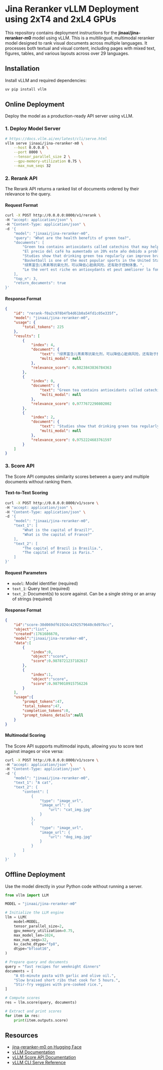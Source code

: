 # Jina Reranker vLLM Deployment using 2xT4 and 2xL4 GPUs

This repository contains deployment instructions for the **jinaai/jina-reranker-m0** model using vLLM. This is a multilingual, multimodal reranker model designed to rank visual documents across multiple languages. It processes both textual and visual content, including pages with mixed text, figures, tables, and various layouts across over 29 languages.

## Installation

Install vLLM and required dependencies:

```bash
uv pip install vllm
```

## Online Deployment

Deploy the model as a production-ready API server using vLLM.

### 1. Deploy Model Server

```bash
# https://docs.vllm.ai/en/latest/cli/serve.html
vllm serve jinaai/jina-reranker-m0 \
    --host 0.0.0.0 \
    --port 8000 \
    --tensor_parallel_size 2 \
    --gpu-memory-utilization 0.75 \
    --max_num_seqs 32
```

### 2. Rerank API

The Rerank API returns a ranked list of documents ordered by their relevance to the query.

#### Request Format

```bash
curl -X POST http://0.0.0.0:8000/v1/rerank \
-H "accept: application/json" \
-H "Content-Type: application/json" \
-d '{
    "model": "jinaai/jina-reranker-m0",
    "query": "What are the health benefits of green tea?",
    "documents": [
        "Green tea contains antioxidants called catechins that may help reduce inflammation and protect cells from damage.",
        "El precio del café ha aumentado un 20% este año debido a problemas en la cadena de suministro.",
        "Studies show that drinking green tea regularly can improve brain function and boost metabolism.",
        "Basketball is one of the most popular sports in the United States.",
        "绿茶富含儿茶素等抗氧化剂，可以降低心脏病风险，还有助于控制体重。",
        "Le thé vert est riche en antioxydants et peut améliorer la fonction cérébrale."
    ],
    "top_n": 3,
    "return_documents": true
}'
```

#### Response Format

```json
{
    "id": "rerank-f0a2c978b4fb4d61b0a54fd1c05e335f",
    "model": "jinaai/jina-reranker-m0",
    "usage": {
        "total_tokens": 225
    },
    "results": [
        {
            "index": 4,
            "document": {
                "text": "绿茶富含儿茶素等抗氧化剂，可以降低心脏病风险，还有助于控制体重。",
                "multi_modal": null
            },
            "relevance_score": 0.9823843836784363
        },
        {
            "index": 0,
            "document": {
                "text": "Green tea contains antioxidants called catechins that may help reduce inflammation and protect cells from damage.",
                "multi_modal": null
            },
            "relevance_score": 0.9777672290802002
        },
        {
            "index": 2,
            "document": {
                "text": "Studies show that drinking green tea regularly can improve brain function and boost metabolism.",
                "multi_modal": null
            },
            "relevance_score": 0.9752224683761597
        }
    ]
}
```

### 3. Score API

The Score API computes similarity scores between a query and multiple documents without ranking them.

#### Text-to-Text Scoring

```bash
curl -X POST http://0.0.0.0:8000/v1/score \
-H "accept: application/json" \
-H "Content-Type: application/json" \
-d '{
    "model": "jinaai/jina-reranker-m0",
    "text_1": [
        "What is the capital of Brazil?",
        "What is the capital of France?"
    ],
    "text_2": [
        "The capital of Brazil is Brasilia.",
        "The capital of France is Paris."
    ]
}'
```

#### Request Parameters
- `model`: Model identifier (required)
- `text_1`: Query text (required)
- `text_2`: Document(s) to score against. Can be a single string or an array of strings (required)

#### Response Format

```json
{
    "id":"score-30d069df61924c4292579640c0d97bcc",
    "object":"list",
    "created":1761686670,
    "model":"jinaai/jina-reranker-m0",
    "data":[
        {
            "index":0,
            "object":"score",
            "score":0.9878721237182617
        },
        {
            "index":1,
            "object":"score",
            "score":0.9879010915756226
        }
    ],
    "usage":{
        "prompt_tokens":47,
        "total_tokens":47,
        "completion_tokens":0,
        "prompt_tokens_details":null
    }
}
```

#### Multimodal Scoring

The Score API supports multimodal inputs, allowing you to score text against images or vice versa:

```bash
curl -X POST http://0.0.0.0:8000/v1/score \
-H "accept: application/json" \
-H "Content-Type: application/json" \
-d '{
    "model": "jinaai/jina-reranker-m0",
    "text_1": "A cat",
    "text_2": {
        "content": [
            {
                "type": "image_url",
                "image_url": {
                    "url": "cat_img.jpg"
                }
            },
            {
                "type": "image_url",
                "image_url": {
                    "url": "dog_img.jpg"
                }
            }
        ]
    }
}'
```


## Offline Deployment

Use the model directly in your Python code without running a server.

```python
from vllm import LLM

MODEL = "jinaai/jina-reranker-m0"

# Initialize the LLM engine
llm = LLM(
    model=MODEL,
    tensor_parallel_size=2,
    gpu_memory_utilization=0.75,
    max_model_len=1024,
    max_num_seqs=32,
    kv_cache_dtype="fp8",
    dtype="bfloat16",
)

# Prepare query and documents
query = "fast recipes for weeknight dinners"
documents = [
    "A 65-minute pasta with garlic and olive oil.",
    "Slow braised short ribs that cook for 5 hours.",
    "Stir-fry veggies with pre-cooked rice.",
]

# Compute scores
res = llm.score(query, documents)

# Extract and print scores
for item in res:
    print(item.outputs.score)
```


## Resources

- [jina-reranker-m0 on Hugging Face](https://huggingface.co/jinaai/jina-reranker-m0)
- [vLLM Documentation](https://docs.vllm.ai/)
- [vLLM Score API Documentation](https://docs.vllm.ai/en/latest/serving/openai_compatible_server.html#score-api)
- [vLLM CLI Serve Reference](https://docs.vllm.ai/en/latest/cli/serve.html)
